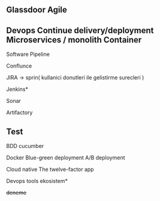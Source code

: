 Glassdoor
Agile
---
Devops
Continue delivery/deployment
Microservices / monolith
Container
---
Software Pipeline

Conflunce

JIRA -> sprin( kullanici donutleri ile gelistirme surecleri )

Jenkins*

Sonar

Artifactory

Test
---
BDD cucumber

Docker
Blue-green deployment
A/B deployment

Cloud native
The twelve-factor app

Devops tools ekosistem*


~~deneme~~